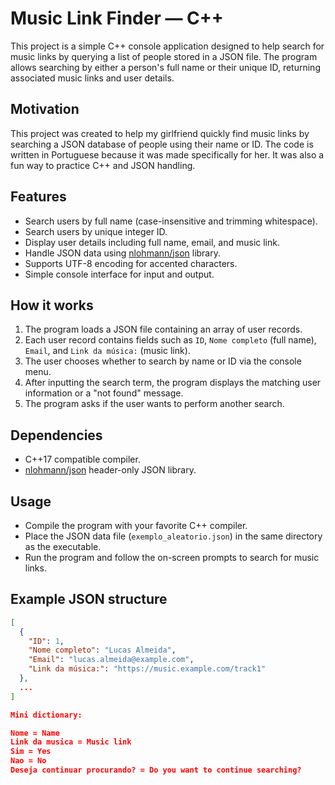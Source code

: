 # Music Link Finder — C++

This project is a simple C++ console application designed to help search for music links by querying a list of people stored in a JSON file. The program allows searching by either a person's full name or their unique ID, returning associated music links and user details.

## Motivation

This project was created to help my girlfriend quickly find music links by searching a JSON database of people using their name or ID. The code is written in Portuguese because it was made specifically for her. It was also a fun way to practice C++ and JSON handling.

## Features

- Search users by full name (case-insensitive and trimming whitespace).  
- Search users by unique integer ID.  
- Display user details including full name, email, and music link.  
- Handle JSON data using [nlohmann/json](https://github.com/nlohmann/json) library.  
- Supports UTF-8 encoding for accented characters.  
- Simple console interface for input and output.

## How it works

1. The program loads a JSON file containing an array of user records.  
2. Each user record contains fields such as `ID`, `Nome completo` (full name), `Email`, and `Link da música:` (music link).  
3. The user chooses whether to search by name or ID via the console menu.  
4. After inputting the search term, the program displays the matching user information or a "not found" message.  
5. The program asks if the user wants to perform another search.

## Dependencies

- C++17 compatible compiler.  
- [nlohmann/json](https://github.com/nlohmann/json) header-only JSON library.  

## Usage

- Compile the program with your favorite C++ compiler.  
- Place the JSON data file (`exemplo_aleatorio.json`) in the same directory as the executable.  
- Run the program and follow the on-screen prompts to search for music links.

## Example JSON structure

```json
[
  {
    "ID": 1,
    "Nome completo": "Lucas Almeida",
    "Email": "lucas.almeida@example.com",
    "Link da música:": "https://music.example.com/track1"
  },
  ...
]

Mini dictionary:

Nome = Name
Link da musica = Music link
Sim = Yes
Nao = No
Deseja continuar procurando? = Do you want to continue searching?
